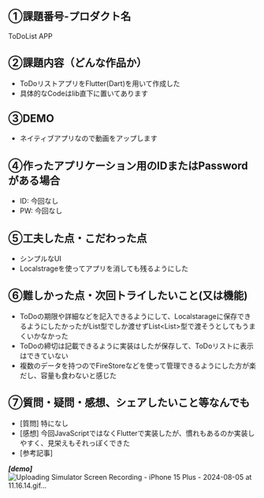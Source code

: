## ①課題番号-プロダクト名
ToDoList APP

## ②課題内容（どんな作品か）

- ToDoリストアプリをFlutter(Dart)を用いて作成した
- 具体的なCodeはlib直下に置いてあります

## ③DEMO
- ネイティブアプリなので動画をアップします

## ④作ったアプリケーション用のIDまたはPasswordがある場合

- ID: 今回なし
- PW: 今回なし

## ⑤工夫した点・こだわった点

- シンプルなUI
- Localstrageを使ってアプリを消しても残るようにした

## ⑥難しかった点・次回トライしたいこと(又は機能)

- ToDoの期限や詳細などを記入できるようにして、Localstarageに保存できるようにしたかったがList<String>型でしか渡せずList<List<String>>型で渡そうとしてもうまくいかなかった
- ToDoの締切は記載できるように実装はしたが保存して、ToDoリストに表示はできていない
- 複数のデータを持つのでFireStoreなどを使って管理できるようにした方が楽だし、容量も食わないと感じた

## ⑦質問・疑問・感想、シェアしたいこと等なんでも

- [質問] 特になし
- [感想] 今回JavaScriptではなくFlutterで実装したが、慣れもあるのか実装しやすく、見栄えもそれっぽくできた
- [参考記事]


***[demo]***
![Uploading Simulator Screen Recording - iPhone 15 Plus - 2024-08-05 at 11.16.14.gif…]()